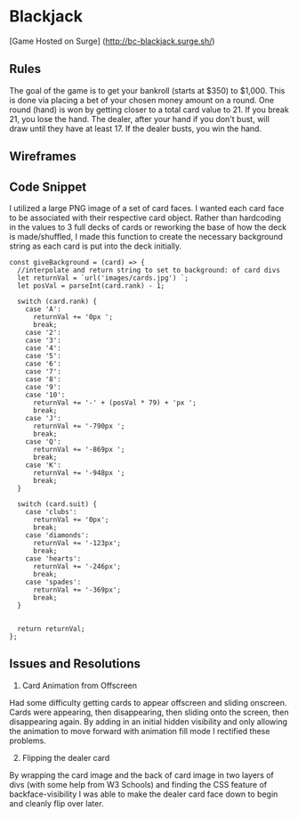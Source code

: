 # Blackjack
[Game Hosted on Surge] (http://bc-blackjack.surge.sh/)
## Rules

The goal of the game is to get your bankroll (starts at $350) to $1,000. This is done via placing a bet of your chosen money amount on a round. One round (hand) is won by getting closer to a total card value to 21. If you break 21, you lose the hand. The dealer, after your hand if you don't bust, will draw until they have at least 17. If the dealer busts, you win the hand.

## Wireframes

## Code Snippet

I utilized a large PNG image of a set of card faces. I wanted each card face to be associated with their respective card object. Rather than hardcoding in the values to 3 full decks of cards or reworking the base of how the deck is made/shuffled, I made this function to create the necessary background string as each card is put into the deck initially. 

```
const giveBackground = (card) => {
  //interpolate and return string to set to background: of card divs
  let returnVal = `url('images/cards.jpg') `;
  let posVal = parseInt(card.rank) - 1;

  switch (card.rank) {
    case 'A':
      returnVal += '0px ';
      break;
    case '2':
    case '3':
    case '4':
    case '5':
    case '6':
    case '7':
    case '8':
    case '9':
    case '10':
      returnVal += '-' + (posVal * 79) + 'px ';
      break;
    case 'J':
      returnVal += '-790px ';
      break;
    case 'Q':
      returnVal += '-869px ';
      break;
    case 'K':
      returnVal += '-948px ';
      break;
  }

  switch (card.suit) {
    case 'clubs':
      returnVal += '0px';
      break;
    case 'diamonds':
      returnVal += '-123px';
      break;
    case 'hearts':
      returnVal += '-246px';
      break;
    case 'spades':
      returnVal += '-369px';
      break;
  }


  return returnVal;
};
```

## Issues and Resolutions

1. Card Animation from Offscreen

  Had some difficulty getting cards to appear offscreen and sliding onscreen. Cards were appearing, then disappearing, then sliding onto the screen, then disappearing again. By adding in an initial hidden visibility and only allowing the animation to move forward with animation fill mode I rectified these problems.

2. Flipping the dealer card

  By wrapping the card image and the back of card image in two layers of divs (with some help from W3 Schools) and finding the CSS feature of backface-visibility I was able to make the dealer card face down to begin and cleanly flip over later.
